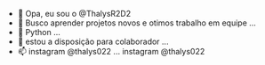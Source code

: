 - 👋 Opa, eu sou o @ThalysR2D2
- 👀 Busco aprender projetos novos e otimos trabalho em equipe ...
- 🌱 Python ...
- 💞️ estou a disposição para colaborador ... 
- 📫 instagram @thalys022 ... instagram @thalys022

<!---
ThalysR2D2/ThalysR2D2 is a ✨ special ✨ repository because its `README.md` (this file) appears on your GitHub profile.
You can click the Preview link to take a look at your changes.
--->
